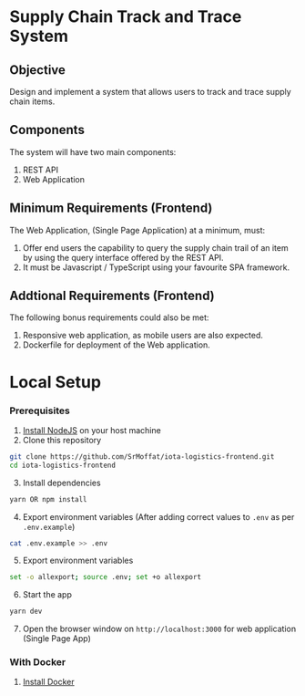# Supply Chain Track and Trace System

## Objective
Design and implement a system that allows users to track and trace supply chain items.

## Components
The system will have two main components:
1. REST API
2. Web Application

## Minimum Requirements (Frontend)
The Web Application, (Single Page Application) at a minimum, must:
1. Offer end users the capability to query the supply chain trail of an item by using the query interface offered by the
REST API. 
2. It must be Javascript / TypeScript using your favourite SPA framework.


## Addtional Requirements (Frontend)
The following bonus requirements could also be met:
1. Responsive web application, as mobile users are also expected.
2. Dockerfile for deployment of the Web application.


# Local Setup

### Prerequisites
1. [Install NodeJS](https://nodejs.org/en/download) on your host machine
2. Clone this repository
```bash
git clone https://github.com/SrMoffat/iota-logistics-frontend.git
cd iota-logistics-frontend
```
3. Install dependencies
```bash
yarn OR npm install
```
4. Export environment variables (After adding correct values to `.env` as per `.env.example`)
```bash
cat .env.example >> .env
```
5. Export environment variables
```bash
set -o allexport; source .env; set +o allexport
```
6. Start the app
```bash
yarn dev
```
7. Open the browser window on `http://localhost:3000` for web application (Single Page App)

### With Docker
1. [Install Docker](https://docs.docker.com/engine/install/)
